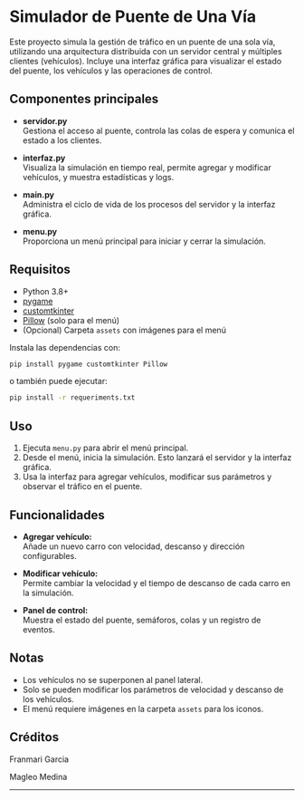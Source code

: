 # Simulador de Puente de Una Vía

Este proyecto simula la gestión de tráfico en un puente de una sola vía, utilizando una arquitectura distribuida con un servidor central y múltiples clientes (vehículos). Incluye una interfaz gráfica para visualizar el estado del puente, los vehículos y las operaciones de control.

## Componentes principales

- **servidor.py**  
  Gestiona el acceso al puente, controla las colas de espera y comunica el estado a los clientes.

- **interfaz.py**  
  Visualiza la simulación en tiempo real, permite agregar y modificar vehículos, y muestra estadísticas y logs.

- **main.py**  
  Administra el ciclo de vida de los procesos del servidor y la interfaz gráfica.

- **menu.py**  
  Proporciona un menú principal para iniciar y cerrar la simulación.

## Requisitos

- Python 3.8+
- [pygame](https://www.pygame.org/)
- [customtkinter](https://github.com/TomSchimansky/CustomTkinter)
- [Pillow](https://python-pillow.org/) (solo para el menú)
- (Opcional) Carpeta `assets` con imágenes para el menú

Instala las dependencias con:

```bash
pip install pygame customtkinter Pillow
```

o también puede ejecutar:

```bash
pip install -r requeriments.txt
```

## Uso

1. Ejecuta `menu.py` para abrir el menú principal.
2. Desde el menú, inicia la simulación. Esto lanzará el servidor y la interfaz gráfica.
3. Usa la interfaz para agregar vehículos, modificar sus parámetros y observar el tráfico en el puente.

## Funcionalidades

- **Agregar vehículo:**  
  Añade un nuevo carro con velocidad, descanso y dirección configurables.

- **Modificar vehículo:**  
  Permite cambiar la velocidad y el tiempo de descanso de cada carro en la simulación.

- **Panel de control:**  
  Muestra el estado del puente, semáforos, colas y un registro de eventos.

## Notas

- Los vehículos no se superponen al panel lateral.
- Solo se pueden modificar los parámetros de velocidad y descanso de los vehículos.
- El menú requiere imágenes en la carpeta `assets` para los iconos.

## Créditos

Franmari Garcia

Magleo Medina

---
